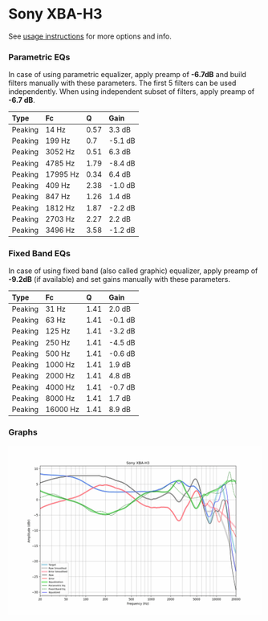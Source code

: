# Sony XBA-H3
See [usage instructions](https://github.com/jaakkopasanen/AutoEq#usage) for more options and info.

### Parametric EQs
In case of using parametric equalizer, apply preamp of **-6.7dB** and build filters manually
with these parameters. The first 5 filters can be used independently.
When using independent subset of filters, apply preamp of **-6.7 dB**.

| Type    | Fc       |    Q | Gain    |
|:--------|:---------|:-----|:--------|
| Peaking | 14 Hz    | 0.57 | 3.3 dB  |
| Peaking | 199 Hz   | 0.7  | -5.1 dB |
| Peaking | 3052 Hz  | 0.51 | 6.3 dB  |
| Peaking | 4785 Hz  | 1.79 | -8.4 dB |
| Peaking | 17995 Hz | 0.34 | 6.4 dB  |
| Peaking | 409 Hz   | 2.38 | -1.0 dB |
| Peaking | 847 Hz   | 1.26 | 1.4 dB  |
| Peaking | 1812 Hz  | 1.87 | -2.2 dB |
| Peaking | 2703 Hz  | 2.27 | 2.2 dB  |
| Peaking | 3496 Hz  | 3.58 | -1.2 dB |

### Fixed Band EQs
In case of using fixed band (also called graphic) equalizer, apply preamp of **-9.2dB**
(if available) and set gains manually with these parameters.

| Type    | Fc       |    Q | Gain    |
|:--------|:---------|:-----|:--------|
| Peaking | 31 Hz    | 1.41 | 2.0 dB  |
| Peaking | 63 Hz    | 1.41 | -0.1 dB |
| Peaking | 125 Hz   | 1.41 | -3.2 dB |
| Peaking | 250 Hz   | 1.41 | -4.5 dB |
| Peaking | 500 Hz   | 1.41 | -0.6 dB |
| Peaking | 1000 Hz  | 1.41 | 1.9 dB  |
| Peaking | 2000 Hz  | 1.41 | 4.8 dB  |
| Peaking | 4000 Hz  | 1.41 | -0.7 dB |
| Peaking | 8000 Hz  | 1.41 | 1.7 dB  |
| Peaking | 16000 Hz | 1.41 | 8.9 dB  |

### Graphs
![](./Sony%20XBA-H3.png)